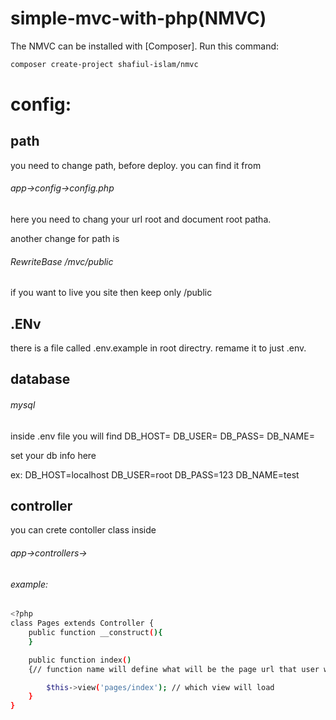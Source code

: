 # simple-mvc-with-php(NMVC)
The NMVC can be installed with [Composer]. Run this command:
```sh
composer create-project shafiul-islam/nmvc
```

# config:
## path
you need to change path, before deploy. you can find it from 
###### app->config->config.php

here you need to chang your url root and document root patha.

another change for path is 

###### RewriteBase /mvc/public

if you want to live you site then keep only /public


## .ENv
there is a file called .env.example in root directry. remame it to just .env.

## database 
###### mysql

inside .env file you will find 
DB_HOST=
DB_USER=
DB_PASS=
DB_NAME=

set your db info here 

ex:
DB_HOST=localhost
DB_USER=root
DB_PASS=123
DB_NAME=test
## controller
you can crete contoller class inside 
###### app->controllers->
###### example:
```sh
<?php
class Pages extends Controller {
    public function __construct(){
    }

    public function index()
    {// function name will define what will be the page url that user will input

        $this->view('pages/index'); // which view will load
    }
}
```
